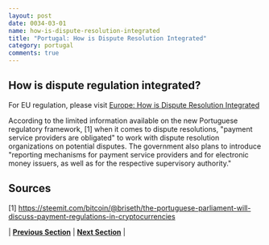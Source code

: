```yaml
---
layout: post
date: 0034-03-01
name: how-is-dispute-resolution-integrated
title: "Portugal: How is Dispute Resolution Integrated"
category: portugal
comments: true
---
```


## How is dispute regulation integrated?

For EU regulation, please visit [Europe: How is Dispute Resolution Integrated](https://neo-project.github.io/global-blockchain-compliance-hub//europe/europe-dispute-resolution.html)
 
According to the limited information available on the new Portuguese regulatory framework, [1] when it comes to dispute resolutions, "payment service providers are obligated" to work with dispute resolution organizations on potential disputes. The government also plans to introduce "reporting mechanisms for payment service providers and for electronic money issuers, as well as for the respective supervisory authority."

## Sources 

[1] https://steemit.com/bitcoin/@briseth/the-portuguese-parliament-will-discuss-payment-regulations-in-cryptocurrencies 

| **[Previous Section](https://neo-project.github.io/global-blockchain-compliance-hub//portugal/portugal-smart-contracts.html)** | **[Next Section]( https://neo-project.github.io/global-blockchain-compliance-hub//portugal/portugal-nullify-smart-contracts.html)** |
